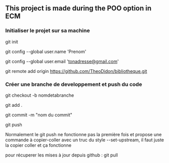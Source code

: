 ## This project is made during the POO option in ECM

### Initialiser le projet sur sa machine

git init

git config --global user.name 'Prenom'

git config --global user.email 'tonadresse@gmail.com'

git remote add origin https://github.com/TheoDidon/bibliotheque.git

### Créer une branche de developpement et push du code


git checkout -b nomdetabranche

git add .

git commit -m "nom du commit"

git push 

Normalement le git push ne fonctionne pas la première fois et propose une commande à copier-coller avec un truc du style --set-upstream, il faut juste la copier coller et ça fonctionne

pour récuperer les mises à jour depuis github : git pull
